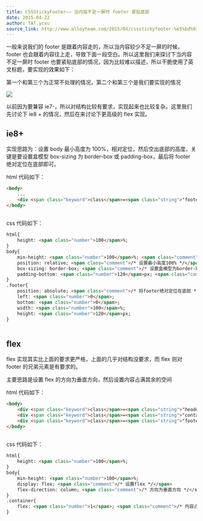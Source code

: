 ```yaml
---
title: CSSStickyFooter—— 当内容不足一屏时 footer 紧贴底部
date: 2015-04-22
author: TAT.ycxu
source_link: http://www.alloyteam.com/2015/04/cssstickyfooter-%e5%bd%93%e5%86%85%e5%ae%b9%e4%b8%8d%e8%b6%b3%e4%b8%80%e5%b1%8f%e6%97%b6footer%e7%b4%a7%e8%b4%b4%e5%ba%95%e9%83%a8/
---
```


<!-- {% raw %} - for jekyll -->

一般来说我们的 footer 是跟着内容走的，所以当内容较少不足一屏的时候，footer 也会跟着内容往上走，导致下面一段空白。所以这里我们来探讨下当内容不足一屏时 footer 也要紧贴底部的情况，因为比较难以描述，所以干脆使用了英文标题，要实现的效果如下：

第一个和第三个为正常不处理的情况，第二个和第三个是我们要实现的情况

![](http://7tszky.com1.z0.glb.clouddn.com/FuHVM5gtpt-9u-4tmoRuBm-84n__)

以前因为要兼容 ie7-，所以对结构比较有要求，实现起来也比较复杂。这里我们先讨论下 ie8 + 的情况，然后在来讨论下更高级的 flex 实现。

## ie8+

实现思路为：设置 body 最小高度为 100%，相对定位，然后空出底部的高度，关键是要设置盒模型 box-sizing 为 border-box 或 padding-box，最后将 footer 绝对定位在底部即可。

html 代码如下：

```html
<body>
    ...
    <div <span class="keyword">class</span>=<span class="string">"footer"</span>></div>
</body>
 
```

css 代码如下：

```html
html{
    height: <span class="number">100</span>%;
}
body{
    min-height: <span class="number">100</span>%; <span class="comment">/* 设置最小高度100% */</span>
    position: relative; <span class="comment">/* 设置最小高度100% */</span>
    box-sizing: border-box; <span class="comment">/* 设置盒模型为border-box，那样这个100%包括了下面的padding-bottom高度 */</span>
    padding-bottom: <span class="number">120</span>px; <span class="comment">/* 高度为footer的高度 */</span>
}
.footer{
    position: absolute; <span class="comment">/* 将footer绝对定位在底部 */</span>
    left: <span class="number">0</span>;
    bottom: <span class="number">0</span>;
    width: <span class="number">100</span>%;
    height: <span class="number">120</span>px;
}
 
```

## flex

flex 实现其实比上面的要求更严格，上面的几乎对结构没要求，而 flex 则对 footer 的兄弟元素是有要求的。

主要思路是设置 flex 的方向为垂直方向，然后设置内容占满其余的空间

html 代码如下：

```html
<body>
    <div <span class="keyword">class</span>=<span class="string">"header"</span>></div>
    <div <span class="keyword">class</span>=<span class="string">"container"</span>></div>
    <div <span class="keyword">class</span>=<span class="string">"footer"</span>></div>
</body>
 
```

css 代码如下：

```html
html{
    height: <span class="number">100</span>%;
}
body{
    min-height: <span class="number">100</span>%;
    display: flex; <span class="comment">/* 设置flex */</span>
    flex-direction: column; <span class="comment">/* 方向为垂直方向 */</span>
}
.container{
    flex: <span class="number">1</span>; <span class="comment">/* 内容占满所有剩余空间 */</span>
}
```


<!-- {% endraw %} - for jekyll -->